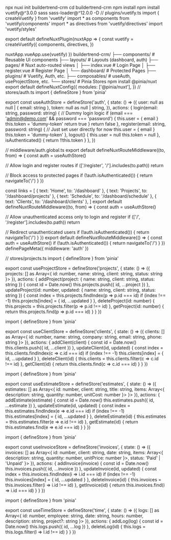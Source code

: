 npx nuxi init buildertrend-crm
cd buildertrend-crm
npm install
npm install vuetify@^3.0.0 sass sass-loader@^12.0.0 -D
// plugins/vuetify.ts
import { createVuetify } from 'vuetify'
import * as components from 'vuetify/components'
import * as directives from 'vuetify/directives'
import 'vuetify/styles'

export default defineNuxtPlugin(nuxtApp => {
  const vuetify = createVuetify({
    components,
    directives,
  })

  nuxtApp.vueApp.use(vuetify)
})
<template>
  <v-app>
    <NuxtPage />
  </v-app>
</template>
buildertrend-crm/
├── components/        # Reusable UI components
├── layouts/           # Layouts (dashboard, auth)
├── pages/             # Nuxt auto-routed views
│   ├── index.vue      # Login Page
│   ├── register.vue   # Register Page
│   └── dashboard/     # Protected Pages
├── plugins/           # Vuetify, Auth, etc.
├── composables/       # useAuth, useProjectStore, etc.
└── stores/            # Pinia Stores
npm install @pinia/nuxt
export default defineNuxtConfig({
  modules: ['@pinia/nuxt'],
})
// stores/auth.ts
import { defineStore } from 'pinia'

export const useAuthStore = defineStore('auth', {
  state: () => ({
    user: null as null | { email: string },
    token: null as null | string,
  }),
  actions: {
    login(email: string, password: string) {
      // Dummy login logic
      if (email === 'admin@demo.com' && password === 'password') {
        this.user = { email }
        this.token = 'dummy-token'
        return true
      }
      return false
    },
    register(email: string, password: string) {
      // Just set user directly for now
      this.user = { email }
      this.token = 'dummy-token'
    },
    logout() {
      this.user = null
      this.token = null
    },
    isAuthenticated() {
      return !!this.token
    }
  },
})
<template>
  <v-container>
    <v-card class="mx-auto" max-width="400">
      <v-card-title>Login</v-card-title>
      <v-card-text>
        <v-form @submit.prevent="handleLogin">
          <v-text-field v-model="email" label="Email" />
          <v-text-field v-model="password" label="Password" type="password" />
          <v-btn type="submit" color="primary">Login</v-btn>
        </v-form>
      </v-card-text>
    </v-card>
  </v-container>
</template>

<script setup>
import { useRouter } from 'vue-router'
import { useAuthStore } from '@/stores/auth'

const router = useRouter()
const auth = useAuthStore()
const email = ref('')
const password = ref('')

function handleLogin() {
  const success = auth.login(email.value, password.value)
  if (success) router.push('/dashboard')
  else alert('Invalid credentials')
}
</script>
<template>
  <v-container>
    <v-card class="mx-auto" max-width="400">
      <v-card-title>Register</v-card-title>
      <v-card-text>
        <v-form @submit.prevent="handleRegister">
          <v-text-field v-model="email" label="Email" />
          <v-text-field v-model="password" label="Password" type="password" />
          <v-btn type="submit" color="primary">Register</v-btn>
        </v-form>
      </v-card-text>
    </v-card>
  </v-container>
</template>

<script setup>
import { useRouter } from 'vue-router'
import { useAuthStore } from '@/stores/auth'

const router = useRouter()
const auth = useAuthStore()
const email = ref('')
const password = ref('')

function handleRegister() {
  auth.register(email.value, password.value)
  router.push('/dashboard')
}
</script>
<template>
  <v-container>
    <v-card class="mx-auto" max-width="400">
      <v-card-title>Register</v-card-title>
      <v-card-text>
        <v-form @submit.prevent="handleRegister">
          <v-text-field v-model="email" label="Email" />
          <v-text-field v-model="password" label="Password" type="password" />
          <v-btn type="submit" color="primary">Register</v-btn>
        </v-form>
      </v-card-text>
    </v-card>
  </v-container>
</template>

<script setup>
import { useRouter } from 'vue-router'
import { useAuthStore } from '@/stores/auth'

const router = useRouter()
const auth = useAuthStore()
const email = ref('')
const password = ref('')

function handleRegister() {
  auth.register(email.value, password.value)
  router.push('/dashboard')
}
</script>
// middleware/auth.global.ts
export default defineNuxtRouteMiddleware((to, from) => {
  const auth = useAuthStore()

  // Allow login and register routes
  if (['/register', '/'].includes(to.path)) return

  // Block access to protected pages
  if (!auth.isAuthenticated()) {
    return navigateTo('/')
  }
})
<template>
  <v-app>
    <v-navigation-drawer app v-model="drawer" permanent>
      <v-list>
        <v-list-item title="Buildertrend CRM" subtitle="Dashboard" />
        <v-divider />

        <v-list-item
          v-for="link in links"
          :key="link.text"
          :to="link.to"
          :title="link.text"
          link
        />
      </v-list>
    </v-navigation-drawer>

    <v-app-bar app>
      <v-app-bar-title>Dashboard</v-app-bar-title>
      <v-spacer />
      <v-btn icon @click="logout">
        <v-icon>mdi-logout</v-icon>
      </v-btn>
    </v-app-bar>

    <v-main>
      <NuxtPage />
    </v-main>
  </v-app>
</template>

<script setup>
import { useAuthStore } from '@/stores/auth'

const drawer = ref(true)
const auth = useAuthStore()

const logout = () => {
  auth.logout()
  navigateTo('/')
}

const links = [
  { text: 'Home', to: '/dashboard' },
  { text: 'Projects', to: '/dashboard/projects' },
  { text: 'Schedule', to: '/dashboard/schedule' },
  { text: 'Clients', to: '/dashboard/clients' },
]
</script>
<template>
  <v-container>
    <h1>Welcome to Buildertrend CRM</h1>
    <p>This is your dashboard.</p>
  </v-container>
</template>

<script setup>
definePageMeta({ layout: 'dashboard' })
</script>
const links = [
  { text: 'Home', to: '/dashboard' },
  { text: 'Projects', to: '/dashboard/projects' },
  { text: 'Schedule', to: '/dashboard/schedule' },
  { text: 'Clients', to: '/dashboard/clients' },
]
export default defineNuxtRouteMiddleware((to, from) => {
  const auth = useAuthStore()

  // Allow unauthenticated access only to login and register
  if (['/', '/register'].includes(to.path)) return

  // Redirect unauthenticated users
  if (!auth.isAuthenticated()) {
    return navigateTo('/')
  }
})
export default defineNuxtRouteMiddleware(() => {
  const auth = useAuthStore()
  if (!auth.isAuthenticated()) {
    return navigateTo('/')
  }
})
definePageMeta({
  middleware: 'auth'
})
<script setup>
definePageMeta({
  layout: 'dashboard',
  middleware: 'auth'
})
</script>
<script setup>
definePageMeta({
  middleware: () => {
    const auth = useAuthStore()
    if (auth.isAuthenticated()) {
      return navigateTo('/dashboard')
    }
  }
})
</script>
// stores/projects.ts
import { defineStore } from 'pinia'

export const useProjectStore = defineStore('projects', {
  state: () => ({
    projects: [] as Array<{ id: number, name: string, client: string, status: string }>
  }),
  actions: {
    addProject(project: { name: string, client: string, status: string }) {
      const id = Date.now()
      this.projects.push({ id, ...project })
    },
    updateProject(id: number, updated: { name: string, client: string, status: string }) {
      const index = this.projects.findIndex(p => p.id === id)
      if (index !== -1) this.projects[index] = { id, ...updated }
    },
    deleteProject(id: number) {
      this.projects = this.projects.filter(p => p.id !== id)
    },
    getProject(id: number) {
      return this.projects.find(p => p.id === id)
    }
  }
})
<template>
  <v-container>
    <v-btn color="primary" @click="dialog = true">Add Project</v-btn>

    <v-data-table
      :items="projectStore.projects"
      :headers="headers"
      class="mt-4"
    >
      <template #item.actions="{ item }">
        <v-btn icon @click="edit(item)">
          <v-icon>mdi-pencil</v-icon>
        </v-btn>
        <v-btn icon @click="projectStore.deleteProject(item.id)">
          <v-icon>mdi-delete</v-icon>
        </v-btn>
      </template>
    </v-data-table>

    <v-dialog v-model="dialog" max-width="500">
      <v-card>
        <v-card-title>{{ form.id ? 'Edit' : 'Add' }} Project</v-card-title>
        <v-card-text>
          <v-form @submit.prevent="save">
            <v-text-field v-model="form.name" label="Project Name" />
            <v-text-field v-model="form.client" label="Client Name" />
            <v-select
              v-model="form.status"
              :items="['Planning', 'In Progress', 'Completed']"
              label="Status"
            />
          </v-form>
        </v-card-text>
        <v-card-actions>
          <v-spacer />
          <v-btn @click="save" color="primary">Save</v-btn>
          <v-btn @click="closeDialog">Cancel</v-btn>
        </v-card-actions>
      </v-card>
    </v-dialog>
  </v-container>
</template>

<script setup>
import { useProjectStore } from '@/stores/projects'

definePageMeta({
  layout: 'dashboard',
  middleware: 'auth'
})

const projectStore = useProjectStore()

const dialog = ref(false)
const form = ref({ id: null, name: '', client: '', status: '' })

const headers = [
  { title: 'Project Name', key: 'name' },
  { title: 'Client', key: 'client' },
  { title: 'Status', key: 'status' },
  { title: 'Actions', key: 'actions', sortable: false }
]

function edit(project) {
  form.value = { ...project }
  dialog.value = true
}

function save() {
  if (form.value.id) {
    projectStore.updateProject(form.value.id, {
      name: form.value.name,
      client: form.value.client,
      status: form.value.status
    })
  } else {
    projectStore.addProject({
      name: form.value.name,
      client: form.value.client,
      status: form.value.status
    })
  }
  closeDialog()
}

function closeDialog() {
  form.value = { id: null, name: '', client: '', status: '' }
  dialog.value = false
}
</script>
<template>
  <v-container fluid>
    <v-row>
      <v-col cols="12">
        <v-sheet height="650">
          <v-calendar
            ref="calendar"
            v-model="selectedDate"
            :events="tasks"
            :event-color="getColor"
            @click:date="openTaskDialog"
          />
        </v-sheet>
      </v-col>
    </v-row>

    <v-dialog v-model="dialog" max-width="500">
      <v-card>
        <v-card-title>Add Task on {{ selectedDate }}</v-card-title>
        <v-card-text>
          <v-form @submit.prevent="addTask">
            <v-text-field v-model="form.title" label="Task Title" />
            <v-select
              v-model="form.status"
              :items="['Scheduled', 'In Progress', 'Done']"
              label="Status"
            />
          </v-form>
        </v-card-text>
        <v-card-actions>
          <v-spacer />
          <v-btn color="primary" @click="addTask">Save</v-btn>
          <v-btn @click="closeDialog">Cancel</v-btn>
        </v-card-actions>
      </v-card>
    </v-dialog>
  </v-container>
</template>

<script setup>
definePageMeta({
  layout: 'dashboard',
  middleware: 'auth'
})

const dialog = ref(false)
const selectedDate = ref('')
const form = ref({ title: '', status: 'Scheduled' })
const tasks = ref<Array<{ name: string, start: string, color: string }>>([])

function getColor(event) {
  switch (event.status) {
    case 'Done':
      return 'green'
    case 'In Progress':
      return 'orange'
    default:
      return 'blue'
  }
}

function openTaskDialog({ date }) {
  selectedDate.value = date
  dialog.value = true
}

function addTask() {
  tasks.value.push({
    name: form.value.title,
    start: selectedDate.value,
    status: form.value.status,
    color: getColor({ status: form.value.status })
  })
  closeDialog()
}

function closeDialog() {
  form.value = { title: '', status: 'Scheduled' }
  dialog.value = false
}
</script>
import { defineStore } from 'pinia'

export const useClientStore = defineStore('clients', {
  state: () => ({
    clients: [] as Array<{
      id: number,
      name: string,
      company: string,
      email: string,
      phone: string
    }>
  }),
  actions: {
    addClient(client) {
      const id = Date.now()
      this.clients.push({ id, ...client })
    },
    updateClient(id, updated) {
      const index = this.clients.findIndex(c => c.id === id)
      if (index !== -1) this.clients[index] = { id, ...updated }
    },
    deleteClient(id) {
      this.clients = this.clients.filter(c => c.id !== id)
    },
    getClient(id) {
      return this.clients.find(c => c.id === id)
    }
  }
})
<template>
  <v-container>
    <v-btn color="primary" @click="dialog = true">Add Client</v-btn>

    <v-data-table
      :items="clientStore.clients"
      :headers="headers"
      class="mt-4"
    >
      <template #item.actions="{ item }">
        <v-btn icon @click="edit(item)">
          <v-icon>mdi-pencil</v-icon>
        </v-btn>
        <v-btn icon @click="clientStore.deleteClient(item.id)">
          <v-icon>mdi-delete</v-icon>
        </v-btn>
      </template>
    </v-data-table>

    <v-dialog v-model="dialog" max-width="500">
      <v-card>
        <v-card-title>{{ form.id ? 'Edit' : 'Add' }} Client</v-card-title>
        <v-card-text>
          <v-form @submit.prevent="save">
            <v-text-field v-model="form.name" label="Contact Name" />
            <v-text-field v-model="form.company" label="Company" />
            <v-text-field v-model="form.email" label="Email" />
            <v-text-field v-model="form.phone" label="Phone Number" />
          </v-form>
        </v-card-text>
        <v-card-actions>
          <v-spacer />
          <v-btn @click="save" color="primary">Save</v-btn>
          <v-btn @click="closeDialog">Cancel</v-btn>
        </v-card-actions>
      </v-card>
    </v-dialog>
  </v-container>
</template>

<script setup>
import { useClientStore } from '@/stores/clients'

definePageMeta({
  layout: 'dashboard',
  middleware: 'auth'
})

const clientStore = useClientStore()

const dialog = ref(false)
const form = ref({ id: null, name: '', company: '', email: '', phone: '' })

const headers = [
  { title: 'Name', key: 'name' },
  { title: 'Company', key: 'company' },
  { title: 'Email', key: 'email' },
  { title: 'Phone', key: 'phone' },
  { title: 'Actions', key: 'actions', sortable: false }
]

function edit(client) {
  form.value = { ...client }
  dialog.value = true
}

function save() {
  if (form.value.id) {
    clientStore.updateClient(form.value.id, {
      name: form.value.name,
      company: form.value.company,
      email: form.value.email,
      phone: form.value.phone
    })
  } else {
    clientStore.addClient({
      name: form.value.name,
      company: form.value.company,
      email: form.value.email,
      phone: form.value.phone
    })
  }
  closeDialog()
}

function closeDialog() {
  form.value = { id: null, name: '', company: '', email: '', phone: '' }
  dialog.value = false
}
</script>
import { defineStore } from 'pinia'

export const useEstimateStore = defineStore('estimates', {
  state: () => ({
    estimates: [] as Array<{
      id: number,
      client: string,
      title: string,
      items: Array<{ description: string, quantity: number, unitCost: number }>
    }>
  }),
  actions: {
    addEstimate(estimate) {
      const id = Date.now()
      this.estimates.push({ id, ...estimate })
    },
    updateEstimate(id, updated) {
      const index = this.estimates.findIndex(e => e.id === id)
      if (index !== -1) this.estimates[index] = { id, ...updated }
    },
    deleteEstimate(id) {
      this.estimates = this.estimates.filter(e => e.id !== id)
    },
    getEstimate(id) {
      return this.estimates.find(e => e.id === id)
    }
  }
})
<template>
  <v-container>
    <v-btn color="primary" @click="dialog = true">New Estimate</v-btn>

    <v-data-table
      :items="estimateStore.estimates"
      :headers="headers"
      class="mt-4"
    >
      <template #item.total="{ item }">
        ${{ getTotal(item.items).toFixed(2) }}
      </template>

      <template #item.actions="{ item }">
        <v-btn icon @click="edit(item)">
          <v-icon>mdi-pencil</v-icon>
        </v-btn>
        <v-btn icon @click="estimateStore.deleteEstimate(item.id)">
          <v-icon>mdi-delete</v-icon>
        </v-btn>
      </template>
    </v-data-table>

    <!-- Estimate Form Dialog -->
    <v-dialog v-model="dialog" max-width="700">
      <v-card>
        <v-card-title>{{ form.id ? 'Edit' : 'Add' }} Estimate</v-card-title>
        <v-card-text>
          <v-form @submit.prevent="save">
            <v-text-field v-model="form.client" label="Client Name" />
            <v-text-field v-model="form.title" label="Estimate Title" />

            <v-divider class="my-3" />
            <h3>Line Items</h3>

            <v-row v-for="(item, index) in form.items" :key="index" class="mb-2">
              <v-col cols="5">
                <v-text-field v-model="item.description" label="Description" />
              </v-col>
              <v-col cols="3">
                <v-text-field type="number" v-model.number="item.quantity" label="Qty" />
              </v-col>
              <v-col cols="3">
                <v-text-field type="number" v-model.number="item.unitCost" label="Unit Cost" />
              </v-col>
              <v-col cols="1">
                <v-btn icon @click="removeItem(index)">
                  <v-icon>mdi-close</v-icon>
                </v-btn>
              </v-col>
            </v-row>

            <v-btn small color="secondary" @click="addItem">Add Item</v-btn>
            <v-divider class="my-4" />

            <p><strong>Total: </strong>${{ getTotal(form.items).toFixed(2) }}</p>
          </v-form>
        </v-card-text>

        <v-card-actions>
          <v-spacer />
          <v-btn color="primary" @click="save">Save</v-btn>
          <v-btn @click="closeDialog">Cancel</v-btn>
        </v-card-actions>
      </v-card>
    </v-dialog>
  </v-container>
</template>

<script setup>
import { useEstimateStore } from '@/stores/estimates'

definePageMeta({
  layout: 'dashboard',
  middleware: 'auth'
})

const estimateStore = useEstimateStore()

const dialog = ref(false)
const form = ref({
  id: null,
  client: '',
  title: '',
  items: []
})

const headers = [
  { title: 'Client', key: 'client' },
  { title: 'Title', key: 'title' },
  { title: 'Total', key: 'total' },
  { title: 'Actions', key: 'actions', sortable: false }
]

function getTotal(items) {
  return items.reduce((sum, item) => sum + item.quantity * item.unitCost, 0)
}

function addItem() {
  form.value.items.push({ description: '', quantity: 1, unitCost: 0 })
}

function removeItem(index) {
  form.value.items.splice(index, 1)
}

function edit(estimate) {
  form.value = { ...estimate, items: [...estimate.items] }
  dialog.value = true
}

function save() {
  if (form.value.id) {
    estimateStore.updateEstimate(form.value.id, {
      client: form.value.client,
      title: form.value.title,
      items: form.value.items
    })
  } else {
    estimateStore.addEstimate({
      client: form.value.client,
      title: form.value.title,
      items: form.value.items
    })
  }
  closeDialog()
}

function closeDialog() {
  form.value = { id: null, client: '', title: '', items: [] }
  dialog.value = false
}
</script>
import { defineStore } from 'pinia'

export const useInvoiceStore = defineStore('invoices', {
  state: () => ({
    invoices: [] as Array<{
      id: number,
      client: string,
      date: string,
      items: Array<{ description: string, quantity: number, unitPrice: number }>,
      status: 'Paid' | 'Unpaid'
    }>
  }),
  actions: {
    addInvoice(invoice) {
      const id = Date.now()
      this.invoices.push({ id, ...invoice })
    },
    updateInvoice(id, updated) {
      const index = this.invoices.findIndex(i => i.id === id)
      if (index !== -1) this.invoices[index] = { id, ...updated }
    },
    deleteInvoice(id) {
      this.invoices = this.invoices.filter(i => i.id !== id)
    },
    getInvoice(id) {
      return this.invoices.find(i => i.id === id)
    }
  }
})
<template>
  <v-container>
    <v-btn color="primary" @click="dialog = true">New Invoice</v-btn>

    <v-data-table
      :items="invoiceStore.invoices"
      :headers="headers"
      class="mt-4"
    >
      <template #item.total="{ item }">
        ${{ getTotal(item.items).toFixed(2) }}
      </template>

      <template #item.status="{ item }">
        <v-chip :color="item.status === 'Paid' ? 'green' : 'red'" dark>
          {{ item.status }}
        </v-chip>
      </template>

      <template #item.actions="{ item }">
        <v-btn icon @click="edit(item)">
          <v-icon>mdi-pencil</v-icon>
        </v-btn>
        <v-btn icon @click="invoiceStore.deleteInvoice(item.id)">
          <v-icon>mdi-delete</v-icon>
        </v-btn>
      </template>
    </v-data-table>

    <v-dialog v-model="dialog" max-width="700">
      <v-card>
        <v-card-title>{{ form.id ? 'Edit' : 'Add' }} Invoice</v-card-title>
        <v-card-text>
          <v-form @submit.prevent="save">
            <v-text-field v-model="form.client" label="Client Name" />
            <v-text-field v-model="form.date" label="Invoice Date" type="date" />
            <v-select
              v-model="form.status"
              :items="['Unpaid', 'Paid']"
              label="Status"
            />

            <v-divider class="my-4" />
            <h3>Line Items</h3>

            <v-row v-for="(item, index) in form.items" :key="index" class="mb-2">
              <v-col cols="5">
                <v-text-field v-model="item.description" label="Description" />
              </v-col>
              <v-col cols="3">
                <v-text-field type="number" v-model.number="item.quantity" label="Qty" />
              </v-col>
              <v-col cols="3">
                <v-text-field type="number" v-model.number="item.unitPrice" label="Unit Price" />
              </v-col>
              <v-col cols="1">
                <v-btn icon @click="removeItem(index)">
                  <v-icon>mdi-close</v-icon>
                </v-btn>
              </v-col>
            </v-row>

            <v-btn small color="secondary" @click="addItem">Add Item</v-btn>
            <v-divider class="my-4" />

            <p><strong>Total Due: </strong>${{ getTotal(form.items).toFixed(2) }}</p>
          </v-form>
        </v-card-text>

        <v-card-actions>
          <v-spacer />
          <v-btn color="primary" @click="save">Save</v-btn>
          <v-btn @click="closeDialog">Cancel</v-btn>
        </v-card-actions>
      </v-card>
    </v-dialog>
  </v-container>
</template>

<script setup>
import { useInvoiceStore } from '@/stores/invoices'

definePageMeta({
  layout: 'dashboard',
  middleware: 'auth'
})

const invoiceStore = useInvoiceStore()

const dialog = ref(false)
const form = ref({
  id: null,
  client: '',
  date: '',
  status: 'Unpaid',
  items: []
})

const headers = [
  { title: 'Client', key: 'client' },
  { title: 'Date', key: 'date' },
  { title: 'Status', key: 'status' },
  { title: 'Total Due', key: 'total' },
  { title: 'Actions', key: 'actions', sortable: false }
]

function getTotal(items) {
  return items.reduce((sum, item) => sum + item.quantity * item.unitPrice, 0)
}

function addItem() {
  form.value.items.push({ description: '', quantity: 1, unitPrice: 0 })
}

function removeItem(index) {
  form.value.items.splice(index, 1)
}

function edit(invoice) {
  form.value = { ...invoice, items: [...invoice.items] }
  dialog.value = true
}

function save() {
  if (form.value.id) {
    invoiceStore.updateInvoice(form.value.id, {
      client: form.value.client,
      date: form.value.date,
      status: form.value.status,
      items: form.value.items
    })
  } else {
    invoiceStore.addInvoice({
      client: form.value.client,
      date: form.value.date,
      status: form.value.status,
      items: form.value.items
    })
  }
  closeDialog()
}

function closeDialog() {
  form.value = { id: null, client: '', date: '', status: 'Unpaid', items: [] }
  dialog.value = false
}
</script>
import { defineStore } from 'pinia'

export const useTimeStore = defineStore('time', {
  state: () => ({
    logs: [] as Array<{
      id: number,
      employee: string,
      date: string,
      hours: number,
      description: string,
      project?: string
    }>
  }),
  actions: {
    addLog(log) {
      const id = Date.now()
      this.logs.push({ id, ...log })
    },
    deleteLog(id) {
      this.logs = this.logs.filter(l => l.id !== id)
    }
  }
})
<template>
  <v-container>
    <v-btn color="primary" @click="dialog = true">Log Time</v-btn>

    <v-data-table
      :items="timeStore.logs"
      :headers="headers"
      class="mt-4"
    >
      <template #item.actions="{ item }">
        <v-btn icon @click="timeStore.deleteLog(item.id)">
          <v-icon>mdi-delete</v-icon>
        </v-btn>
      </template>
    </v-data-table>

    <v-dialog v-model="dialog" max-width="500">
      <v-card>
        <v-card-title>New Time Log</v-card-title>
        <v-card-text>
          <v-form @submit.prevent="save">
            <v-text-field v-model="form.employee" label="Employee Name" />
            <v-text-field v-model="form.project" label="Project Name (optional)" />
            <v-text-field v-model="form.date" label="Date" type="date" />
            <v-text-field type="number" v-model.number="form.hours" label="Hours Worked" />
            <v-textarea v-model="form.description" label="Task Description" rows="3" />
          </v-form>
        </v-card-text>

        <v-card-actions>
          <v-spacer />
          <v-btn color="primary" @click="save">Save</v-btn>
          <v-btn @click="closeDialog">Cancel</v-btn>
        </v-card-actions>
      </v-card>
    </v-dialog>
  </v-container>
</template>

<script setup>
import { useTimeStore } from '@/stores/time'

definePageMeta({
  layout: 'dashboard',
  middleware: 'auth'
})

const timeStore = useTimeStore()

const dialog = ref(false)
const form = ref({
  employee: '',
  project: '',
  date: '',
  hours: 0,
  description: ''
})

const headers = [
  { title: 'Employee', key: 'employee' },
  { title: 'Project', key: 'project' },
  { title: 'Date', key: 'date' },
  { title: 'Hours', key: 'hours' },
  { title: 'Description', key: 'description' },
  { title: 'Actions', key: 'actions', sortable: false }
]

function save() {
  timeStore.addLog({ ...form.value })
  closeDialog()
}

function closeDialog() {
  form.value = {
    employee: '',
    project: '',
    date: '',
    hours: 0,
    description: ''
  }
  dialog.value = false
}
</script>
